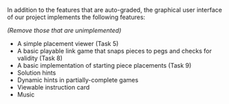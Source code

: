 In addition to the features that are auto-graded, the graphical user interface
of our project implements the following features:

*(Remove those that are unimplemented)*

 - A simple placement viewer (Task 5)
 - A basic playable link game that snaps pieces to pegs and checks for validity (Task 8)
 - A basic implementation  of starting piece placements (Task 9)
 - Solution hints
 - Dynamic hints in partially-complete games
 - Viewable instruction card
 - Music